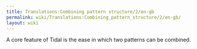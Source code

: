 ```yaml
---
title: Translations:Combining pattern structure/2/en-gb
permalink: wiki/Translations:Combining_pattern_structure/2/en-gb/
layout: wiki
---
```


A core feature of Tidal is the ease in which two patterns can be
combined.
